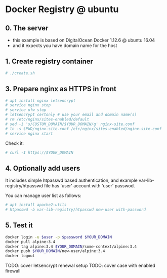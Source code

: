 # Docker Registry @ ubuntu


## 0. The server

* this example is based on DigitalOcean Docker 1.12.6 @ ubuntu 16.04
* and it expects you have domain name for the host


## 1. Create registry container

```bash
# ./create.sh
```


## 3. Prepare nginx as HTTPS in front

```bash
# apt install nginx letsencrypt
# service nginx stop
# service ufw stop
# letsencrypt certonly # use your email and domain name(s)
# rm /etc/nginx/sites-enabled/default
# sed -i 's/CUSTOM_DOMAIN/$YOUR_DOMAIN/g' nginx-site.conf
# ln -s $PWD/nginx-site.conf /etc/nginx/sites-enabled/nginx-site.conf
# service nginx start
```

Check it:
```bash
# curl -I https://$YOUR_DOMAIN
```


## 4. Optionally add users

It includes simple htpasswd based authentication, and example var-lib-registry/htpasswd file has 'user' account with 'user' passwod.

You can manage user list as follows:
```bash
# apt install apache2-utils
# htpasswd -b var-lib-registry/htpasswd new-user with-password
```


## 5. Test it

```bash
docker login -u $user -p $password $YOUR_DOMAIN
docker pull alpine:3.4
docker tag alpine:3.4 $YOUR_DOMAIN/some-context/alpine:3.4
docker push $YOUR_DOMAIN/new-user/alpine:3.4
docker logout
```


TODO: cover letsencrypt renewal setup
TODO: cover case with enabled firewall
